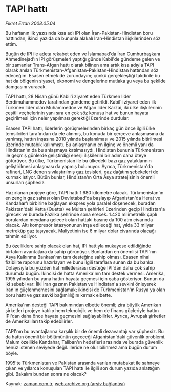 # TAPI  hattı

*Fikret Ertan 2008.05.04*

<tr><td class="metin" colspan="2" style="padding-top: 20px; padding-left: 5px; padding-right: 10px;">Bu haftanın ilk yazısında kısa adı IPI olan İran-Pakistan-Hindistan boru hattından, ikinci yazıda da bununla alakalı İran-Hindistan ilişkilerinden söz ettim.</td></tr><tr><td class="metin" colspan="2" style="padding-top: 20px; padding-left: 5px; padding-right: 10px;"><p>Bugün de IPI ile adeta rekabet eden ve İslamabad'da İran Cumhurbaşkanı Ahmedinejad'ın IPI görüşmeleri yaptığı günde Kabil'de gündeme gelen ve bir zamanlar Trans-Afgan hattı olarak bilinen ama artık kısa adıyla TAPI olarak anılan Türkmenistan-Afganistan-Pakistan-Hindistan hattından söz edeceğim. Esasen etmek de zorundayım; çünkü gerçekleştiği takdirde bu hat da bölgenin siyaset, ekonomi ve dengelerine mutlaka şu veya bu şekilde damgasını vuracak.
<p> TAPI hattı, 28 Nisan günü Kabil'i ziyaret eden Türkmen lider Berdimuhammedov tarafından gündeme getirildi. Kabil'i ziyaret eden ilk Türkmen lider olan Muhammedov ve Afgan lider Karzai, iki ülke ilişkilerinin çeşitli veçhelerinin yanı sıra en çok söz konusu hat ve bunun hayata geçirilmesi için neler yapılması gerektiği üzerinde durdular.
<p> Esasen TAPI hattı, liderlerin görüşmelerinden birkaç gün önce ilgili ülke temsilcileri tarafından da ele alınmış, bu konuda bir çerçeve anlaşmasına da varılmış, hattın inşasına 2010 yılında başlanılması ve 2015 yılında bitirilmesi üzerinde mutabık kalınmıştı. Bu anlaşmanın en ilginç ve önemli yanı da Hindistan'ın da bu anlaşmaya katılmasıydı. Hindistan bununla Türkmenistan ile geçmiş günlerde geliştirdiği enerji ilişkilerini bir adım daha öteye götürüyor. Bu ülke, Türkmenistan ile bu ülkedeki bazı gaz yataklarının geliştirilmesi anlaşması da yapmış bulunuyor. Ayrıca, Türkmenistan'da rafineri, LNG denen sıvılaştırılmış gaz tesisleri, gaz dağıtım şebekeleri de kurmak istiyor. Bütün bunlar, Hindistan'ın Orta Asya stratejisinin önemli unsurları şüphesiz.
<p> Hazırlanan projeye göre, TAPI hattı 1.680 kilometre olacak. Türkmenistan'ın en zengin gaz sahası olan Devletabad'da başlayıp Afganistan'da Herat ve Kandahar'ı birbirine bağlayan ekspres yola paralel döşenecek, buradan Pakistan'daki Ketta (Quetta) ve Multan şehirleri üzerinden geçip Hindistan'a girecek ve burada Fazilka şehrinde sona erecek. 1.420 milimetrelik çaplı borulardan meydana gelecek olan hattaki basınç da 100 atm civarında olacak. Altı kompresör istasyonunun inşa edileceği hat, yılda 33 milyar metreküp gaz taşıyacak. Maliyetinin ise 6 milyar dolar civarında olacağı tahmin ediliyor.
<p> Bu özelliklere sahip olacak olan hat, IPI hattıyla mukayese edildiğinde birtakım avantajlara da sahip görünüyor. Bunlardan en önemlisi TAPI'nın Asya Kalkınma Bankası'nın tam desteğine sahip olması. Esasen nihai fizibilite raporunu hazırlayan ve bunu ilgili taraflara sunan da bu banka. Dolayısıyla bu yüzden hat milletlerarası desteğe IPI'dan daha çok sahip durumda bugün. İkincisi de hatta Amerika'nın tam destek vermesi. Amerika, 1995 yılından bu yana hattın hayata geçmesi için çaba gösteriyor. Bunun da iki sebebi var: İlki İran gazının Pakistan ve Hindistan'a sevkini önleyerek İran'ın güçlenmemesini sağlamak; ikincisi de Türkmenistan'ın Rusya'ya olan boru hattı ve gaz sevki bağımlılığını kırmak elbette.
<p> Amerika'nın desteği TAPI bakımından elbette önemli; zira büyük Amerikan şirketleri projeye katılıp hem teknolojik ve hem de finans güçleriyle hattın IPI'dan daha önce hayata geçmesini sağlayabilirler. Ayrıca, Avrupalı şirketler de Amerikalıları takip edebilirler.
<p> TAPI'nın bu avantajlarına karşılık bir de önemli dezavantajı var şüphesiz. Bu da hattın önemli bir bölümünün geçeceği Afganistan'daki güvenlik problemi. Malum özellikle Kandahar, Taliban'ın hedefleri arasında ve burada güvenlik henüz istenen seviyede değil. İleride ne olur bilinmez ama bugün durum böyle.
<p> 1995'te Türkmenistan ve Pakistan arasında varılan mutabakat ile sahneye çıkan ve yıllarca konuşulan TAPI hattı ile ilgili son durum yazıda anlattığım gibi. Bakalım bundan sonra ne olacak?<br/></p></p></p></p></p></p></p></p></td></tr>

Kaynak: [zaman.com.tr](http://zaman.com.tr/yazar.do?yazino=684926), [web.archive.org (arşiv bağlantısı)](http://web.archive.org/web/20080506075014/http://www.zaman.com.tr:80/yazar.do?yazino=684926)
